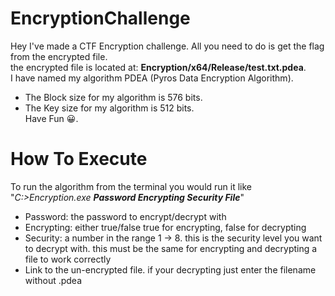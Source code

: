 # EncryptionChallenge
Hey I've made a CTF Encryption challenge. All you need to do is get the flag from the encrypted file.  
the encrypted file is located at: **Encryption/x64/Release/test.txt.pdea**.  
I have named my algorithm PDEA (Pyros Data Encryption Algorithm).  
- The Block size for my algorithm is 576 bits.  
- The Key size for my algorithm is 512 bits.  
Have Fun 😀.  

# How To Execute
To run the algorithm from the terminal you would run it like "*C:>Encryption.exe **Password Encrypting Security File***"
- Password: the password to encrypt/decrypt with
- Encrypting: either true/false true for encrypting, false for decrypting
- Security: a number in the range 1 -> 8. this is the security level you want to decrypt with. this must be the same for encrypting and decrypting a file to work correctly
- Link to the un-encrypted file. if your decrypting just enter the filename without .pdea
